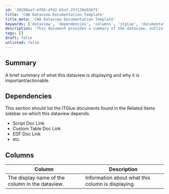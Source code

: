 ```yaml
---
id: '30298aaf-ef66-4fd2-b5af-25f138e55b71'
title: 'CWA Dataview Documentation Template'
title_meta: 'CWA Dataview Documentation Template'
keywords: ['dataview', 'dependencies', 'columns', 'itglue', 'documentation']
description: 'This document provides a summary of the dataview, outlining its importance and actionable insights. It also lists the dependencies on other ITGlue documents that are relevant to the dataview, along with a detailed description of each column included in the dataview.'
tags: []
draft: false
unlisted: false
---
```


## Summary

A brief summary of what this dataview is displaying and why it is important/actionable.

## Dependencies

This section should list the ITGlue documents found in the Related Items sidebar on which this dataview depends.

- Script Doc Link
- Custom Table Doc Link
- EDF Doc Link
- etc.

## Columns

| Column                                        | Description                                   |
|-----------------------------------------------|-----------------------------------------------|
| The display name of the column in the dataview. | Information about what this column is displaying. |



